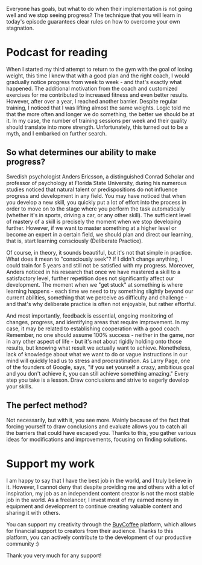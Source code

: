 Everyone has goals, but what to do when their implementation is not going well and we stop seeing progress? The technique that you will learn in today's episode guarantees clear rules on how to overcome your own stagnation.

Podcast for reading
===================

When I started my third attempt to return to the gym with the goal of losing weight, this time I knew that with a good plan and the right coach, I would gradually notice progress from week to week - and that's exactly what happened. The additional motivation from the coach and customized exercises for me contributed to increased fitness and even better results. However, after over a year, I reached another barrier. Despite regular training, I noticed that I was lifting almost the same weights. Logic told me that the more often and longer we do something, the better we should be at it. In my case, the number of training sessions per week and their quality should translate into more strength. Unfortunately, this turned out to be a myth, and I embarked on further search.

**So what determines our ability to make progress?**
----------------------------------------------------------------

Swedish psychologist Anders Ericsson, a distinguished Conrad Scholar and professor of psychology at Florida State University, during his numerous studies noticed that natural talent or predispositions do not influence progress and development in any field. You may have noticed that when you develop a new skill, you quickly put a lot of effort into the process in order to move on to the stage where you perform the task automatically (whether it's in sports, driving a car, or any other skill). The sufficient level of mastery of a skill is precisely the moment when we stop developing further. However, if we want to master something at a higher level or become an expert in a certain field, we should plan and direct our learning, that is, start learning consciously (Deliberate Practice).

Of course, in theory, it sounds beautiful, but it's not that simple in practice. What does it mean to "consciously seek"? If I didn't change anything, I could train for 5 years and still not be satisfied with my progress. Moreover, Anders noticed in his research that once we have mastered a skill to a satisfactory level, further repetition does not significantly affect our development. The moment when we "get stuck" at something is where learning happens - each time we need to try something slightly beyond our current abilities, something that we perceive as difficulty and challenge - and that's why deliberate practice is often not enjoyable, but rather effortful.

And most importantly, feedback is essential, ongoing monitoring of changes, progress, and identifying areas that require improvement. In my case, it may be related to establishing cooperation with a good coach. Remember, no one should assume 100% success - neither in the game, nor in any other aspect of life - but it's not about rigidly holding onto those results, but knowing what result we actually want to achieve. Nonetheless, lack of knowledge about what we want to do or vague instructions in our mind will quickly lead us to stress and procrastination. As Larry Page, one of the founders of Google, says, "if you set yourself a crazy, ambitious goal and you don't achieve it, you can still achieve something amazing." Every step you take is a lesson. Draw conclusions and strive to eagerly develop your skills.

**The perfect method?**
-------------------

Not necessarily, but with it, you see more. Mainly because of the fact that forcing yourself to draw conclusions and evaluate allows you to catch all the barriers that could have escaped you. Thanks to this, you gather various ideas for modifications and improvements, focusing on finding solutions.

Support my work
===================

I am happy to say that I have the best job in the world, and I truly believe in it. However, I cannot deny that despite providing me and others with a lot of inspiration, my job as an independent content creator is not the most stable job in the world. As a freelancer, I invest most of my earned money in equipment and development to continue creating valuable content and sharing it with others.

You can support my creativity through the [BuyCoffee](https://buycoffee.to/leszekkrol) platform, which allows for financial support to creators from their audience. Thanks to this platform, you can actively contribute to the development of our productive community :)

Thank you very much for any support!